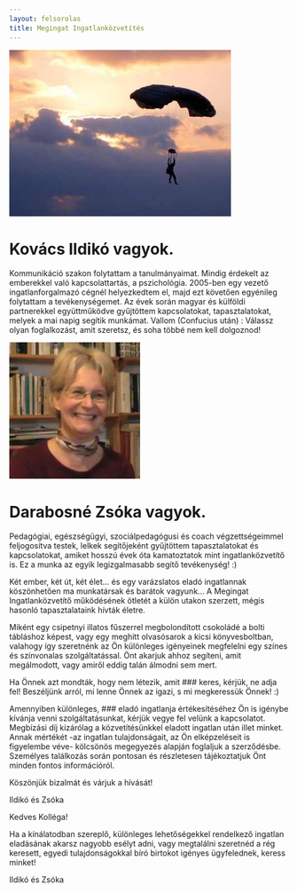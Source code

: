 ```yaml
---
layout: felsorolas
title: Megingat Ingatlanközvetítés
---
```


<div class="egyik" markdown="block">

![Ildikó](ildiko.jpg)

# Kovács Ildikó vagyok.

Kommunikáció szakon folytattam a tanulmányaimat. Mindig érdekelt az emberekkel való kapcsolattartás, a pszichológia. 2005-ben egy vezető ingatlanforgalmazó cégnél helyezkedtem el, majd ezt követően egyénileg folytattam a tevékenységemet. Az évek során magyar és külföldi partnerekkel együttműködve gyűjtöttem kapcsolatokat, tapasztalatokat, melyek a mai napig segítik munkámat. Vallom (Confucius után) : Válassz olyan foglalkozást, amit szeretsz, és soha többé nem kell dolgoznod!

</div>
<div class="egyik" markdown="block">

![Zsóka](zsoka.jpg)

# Darabosné Zsóka vagyok.

Pedagógiai, egészségügyi, szociálpedagógusi és coach végzettségeimmel feljogosítva testek, lelkek segítőjeként gyűjtöttem tapasztalatokat és kapcsolatokat, amiket hosszú évek óta kamatoztatok mint ingatlanközvetítő is. Ez a munka az egyik legizgalmasabb segítő tevékenység! :)

</div>

Két ember, két út, két élet... és egy varázslatos eladó ingatlannak köszönhetően ma munkatársak és barátok vagyunk... 
A Megingat Ingatlanközvetítő működésének ötletét a külön utakon szerzett, mégis hasonló tapasztalataink hívták életre.

Miként egy csipetnyi illatos fűszerrel megbolondított csokoládé a bolti tábláshoz képest, vagy egy meghitt olvasósarok a kicsi könyvesboltban, valahogy így szeretnénk az Ön különleges igényeinek megfelelni egy színes és színvonalas szolgáltatással. Önt akarjuk ahhoz segíteni, amit megálmodott, vagy amiről eddig talán álmodni sem mert. 

Ha Önnek azt mondták, hogy nem létezik, amit ### keres, kérjük, ne adja fel! Beszéljünk arról, mi lenne Önnek az igazi, s mi megkeressük Önnek! :)

Amennyiben különleges, ### eladó ingatlanja értékesítéséhez Ön is igénybe kívánja venni szolgáltatásunkat, kérjük vegye fel velünk a kapcsolatot. Megbízási díj kizárólag a közvetítésünkkel eladott ingatlan után illet minket. Annak mértékét -az ingatlan tulajdonságait, az Ön elképzeléseit is figyelembe véve- kölcsönös megegyezés alapján foglaljuk a szerződésbe. Személyes találkozás során pontosan és részletesen tájékoztatjuk Önt minden fontos információról. 


Köszönjük bizalmát és várjuk a hívását!

Ildikó és Zsóka


Kedves Kolléga!

Ha a kínálatodban szereplő, különleges lehetőségekkel rendelkező ingatlan eladásának akarsz nagyobb esélyt adni, vagy megtalálni szeretnéd a rég keresett, egyedi tulajdonságokkal bíró birtokot igényes ügyfelednek, keress minket! 

Ildikó és Zsóka
